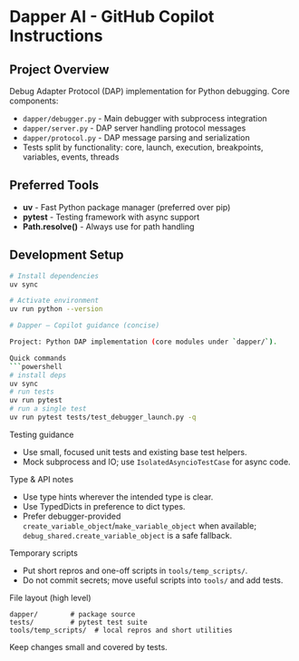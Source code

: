 # Dapper AI - GitHub Copilot Instructions

## Project Overview
Debug Adapter Protocol (DAP) implementation for Python debugging. Core components:
- `dapper/debugger.py` - Main debugger with subprocess integration
- `dapper/server.py` - DAP server handling protocol messages
- `dapper/protocol.py` - DAP message parsing and serialization
- Tests split by functionality: core, launch, execution, breakpoints, variables, events, threads

## Preferred Tools
- **uv** - Fast Python package manager (preferred over pip)
- **pytest** - Testing framework with async support
- **Path.resolve()** - Always use for path handling

## Development Setup
```bash
# Install dependencies
uv sync

# Activate environment
uv run python --version

# Dapper — Copilot guidance (concise)

Project: Python DAP implementation (core modules under `dapper/`).

Quick commands
```powershell
# install deps
uv sync
# run tests
uv run pytest
# run a single test
uv run pytest tests/test_debugger_launch.py -q
```

Testing guidance
- Use small, focused unit tests and existing base test helpers.
- Mock subprocess and IO; use `IsolatedAsyncioTestCase` for async code.

Type & API notes
- Use type hints wherever the intended type is clear.
- Use TypedDicts in preference to dict types.
- Prefer debugger-provided `create_variable_object`/`make_variable_object` when available; `debug_shared.create_variable_object` is a safe fallback.

Temporary scripts
- Put short repros and one-off scripts in `tools/temp_scripts/`.
- Do not commit secrets; move useful scripts into `tools/` and add tests.

File layout (high level)
```
dapper/        # package source
tests/         # pytest test suite
tools/temp_scripts/  # local repros and short utilities
```

Keep changes small and covered by tests.

